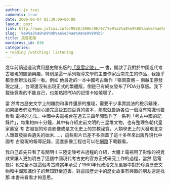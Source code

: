 ```yaml
---
author: jx tsai
comments: true
date: 2006-06-07 02:39:00+00:00
layout: post
link: http://www.jxtsai.info/0928/2006/06/07/%e9%a2%a8%e9%9b%aa%e5%ae%9a%e9%99%b5/
slug: '%e9%a2%a8%e9%9b%aa%e5%ae%9a%e9%99%b5'
title: 風雪定陵
wordpress_id: 636
categories:
- reading /watching/ listening
---
```


幾年前讀過遠流實用歷史館出版的[「風雪定陵」 ](http://www.ylib.com/search/ShowBook.asp?BookNo=N1107)一 書，開啟了我對於中國近代考古發現的閱讀興趣，特別是這一系列報導文學的主要作家岳南先生的作品，我幾乎都會想辦法找來一看。例如 他最近的一本中國考古新作「嶺南震憾－ 南越王墓發現之謎」，台灣還沒有出現正式的繁體版，倒是已有網友發布了PDA分享版。我下載後竟看的不能自己，也差點把PDA的記憶卡給燒壞了。  
  
當 然考古歷史文字上的雕酌和事件還原的推理，需要不少事實說法的檢示鋪陳，如果讀者們沒有耐心讀完這些五四百頁的書本，那麼就告訴各位一個沒有常識也要看看 電視的方法。中國中央電視台在過去三四年間製作了一系列「考古中國的記錄片」，每集約四十分鐘，其中有介紹史前文明的三星堆文物，也有整理各朝代皇家墓室 考 古發掘的珍貴影像或是文化史上的宗教祕寶，人類學史上的大發現北京人頭蓋發掘與遺失的始末.....，這些影片已差不多涵蓋了這十多年來出版界現代中國考 古發現的報導記錄，這套影像工程也可以在[網路](http://lib.verycd.com/2005/04/09/0000045730.html)下載觀看。  
  
我自己首先只看了有關明十三陸定陵考古過程的介紹，大體上電視用了影像的視覺效果讓人更加明白了這個中國現代考古史的官方正式研究工作的過程，當然 這電視片 也完全不提這個考古隊當年承受了1960年代政治文革風暴中對於珍貴歷史文物和中國知識份子的無知野蠻迫害。對這段歷史中的歷史故事有興趣的朋友還是找那 本書來看看才夠意思。
